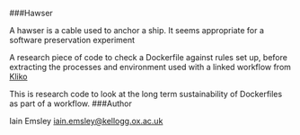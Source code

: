 ###Hawser

A hawser is a cable used to anchor a ship. It seems appropriate 
for a software preservation
experiment 
 
A research piece of code to check a Dockerfile against 
rules set up, before extracting the processes and environment 
used with a linked workflow from [Kliko](https://github.com/gijzelaerr/kliko)

This is research code to look at the long term sustainability
of Dockerfiles as part of a workflow. 
###Author

Iain Emsley <iain.emsley@kellogg.ox.ac.uk>
